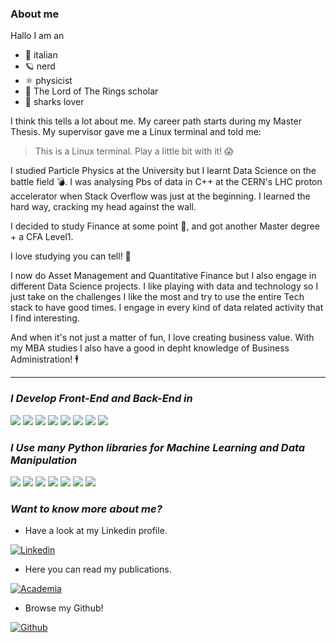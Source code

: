 ### About me

Hallo I am an 
- 🍕 italian
- 🪐 nerd
- ⚛️ physicist
- 💍 The Lord of The Rings scholar
- 🦈 sharks lover

I think this tells a lot about me. My career path starts during my Master Thesis. My supervisor gave me a Linux terminal and told me:
> This is a Linux terminal. Play a little bit with it! 😱

I studied Particle Physics at the University but I learnt Data Science on the battle field 💣. I was analysing Pbs of data  in C++ at the CERN's LHC proton accelerator when Stack Overflow was just at the beginning. I learned the hard way, cracking my head against the wall.

I decided to study Finance at some point 💸, and got another Master degree + a CFA Level1. 

I love studying you can tell! 📖

I now do Asset Management and Quantitative Finance but I also engage in different Data Science projects. I like playing with data and technology so I just take on the challenges I like the most and try to use the entire Tech stack to have good times. I engage in every kind of data related activity that I find interesting.

And when it's not just a matter of fun, I love creating business value. With my MBA studies I also have a good in depht knowledge of Business Administration! 🕴️ 

***

### **_I Develop Front-End and Back-End in_**

[![](https://img.shields.io/badge/C++-030f73?style=for-the-badge&logo=cplusplus)]()
[![](https://img.shields.io/badge/Python-B5a300?style=for-the-badge&logo=python)]()
[![](https://img.shields.io/badge/Javascript-black?style=for-the-badge&logo=javascript)]()
[![](https://img.shields.io/badge/HTML-730305?style=for-the-badge&logo=html5)]()
[![](https://img.shields.io/badge/CSS-orange?style=for-the-badge&logo=css3)]()
[![](https://img.shields.io/badge/Excel-07502d?style=for-the-badge&logo=microsoftexcel)]()
[![](https://img.shields.io/badge/VBA-07502d?style=for-the-badge&logo=excel)]()
[![](https://img.shields.io/badge/SQL-110354?style=for-the-badge&logo=sqlite)]()

### **_I Use many Python libraries for Machine Learning and Data Manipulation_**

[![](https://img.shields.io/badge/pandas-030f73?style=for-the-badge&logo=pandas)]()
[![](https://img.shields.io/badge/numpy-D28e08?style=for-the-badge&logo=numpy)]()
[![](https://img.shields.io/badge/selenium-045032?style=for-the-badge&logo=selenium)]()
[![](https://img.shields.io/badge/keras-C10316?style=for-the-badge&logo=keras)]()
[![](https://img.shields.io/badge/opencv-110354?style=for-the-badge&logo=opencv)]()
[![](https://img.shields.io/badge/scikit%20learn-A64203?style=for-the-badge&logo=scikitlearn)]()
[![](https://img.shields.io/badge/scikit%20image-414141?style=for-the-badge&logo=scikitlearn)]()

### **_Want to know more about me?_**

- Have a look at my Linkedin profile.

[![Linkedin](https://img.shields.io/badge/Linkedin-blue?style=for-the-badge&logo=linkedin)](https://www.linkedin.com/in/giulio-cornelio-grossi/)


- Here you can read my publications. 

[![Academia](https://img.shields.io/badge/Publications-orange?style=for-the-badge&logo=academia)](https://independent.academia.edu/GiulioCornelioGrossi)


- Browse my Github! 

[![Github](https://img.shields.io/badge/Github-black?style=for-the-badge&logo=github)](https://github.com/gcgrossi)
<!--
**gcgrossi/gcgrossi** is a ✨ _special_ ✨ repository because its `README.md` (this file) appears on your GitHub profile.

Here are some ideas to get you started:

- 🔭 I’m currently working on ...
- 🌱 I’m currently learning ...
- 👯 I’m looking to collaborate on ...
- 🤔 I’m looking for help with ...
- 💬 Ask me about ...
- 📫 How to reach me: ...
- 😄 Pronouns: ...
- ⚡ Fun fact: ...
-->
